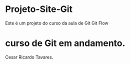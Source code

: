 # Projeto-Site-Git
Este é um projeto do curso da aula de Git Git Flow
# curso de Git em andamento.
Cesar Ricardo Tavares.
